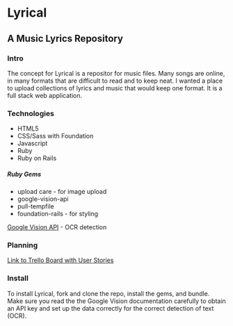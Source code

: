 # Lyrical

## A Music Lyrics Repository 

### Intro

The concept for Lyrical is a repositor for music files. Many songs are online, in many formats that are difficult to read and to keep neat. I wanted a place to upload collections of lyrics and music that would keep one format. It is a full stack web application.

### Technologies

+ HTML5
+ CSS/Sass with Foundation
+ Javascript
+ Ruby
+ Ruby on Rails

##### Ruby Gems
+ upload care - for image upload
+ google-vision-api
+ pull-tempfile
+ foundation-rails - for styling

[Google Vision API](https://cloud.google.com/vision/?utm_source=google&utm_medium=cpc&utm_campaign=2015-q1-cloud-na-gcp-skws-freetrial-en&gclid=Cj0KEQjwwry8BRDjsbjMpPSDvagBEiQA5oW0nMYffDHrpuoDCx1hqWjmDhTtCQqYxjuChu2MmSd7eY0aAqRN8P8HAQ) - OCR detection


### Planning

[Link to Trello Board with User Stories](https://trello.com/b/8GUxnqWc/final-project)

### Install

To install Lyrical, fork and clone the repo, install the gems, and bundle. Make sure you read the the Google Vision documentation carefully to obtain an API key and set up the data correctly for the correct detection of text (OCR). 

